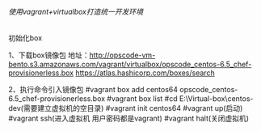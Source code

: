 ###### 使用vagrant+virtualbox打造统一开发环境

初始化box

1、下载box镜像包
地址：http://opscode-vm-bento.s3.amazonaws.com/vagrant/virtualbox/opscode_centos-6.5_chef-provisionerless.box
https://atlas.hashicorp.com/boxes/search

2、执行命令引入镜像包
#vagrant box add centos64 opscode_centos-6.5_chef-provisionerless.box
#vagrant box list
#cd E:\Virtual-box\centos-dev(需要建立虚拟机的空目录)
#vagrant init centos64
#vagrant up(启动)
#vagrant ssh(进入虚拟机 用户密码都是vagrant)
#vagrant halt(关闭虚拟机)

